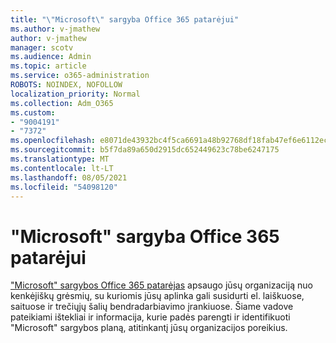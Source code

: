 ```yaml
---
title: "\"Microsoft\" sargyba Office 365 patarėjui"
ms.author: v-jmathew
author: v-jmathew
manager: scotv
ms.audience: Admin
ms.topic: article
ms.service: o365-administration
ROBOTS: NOINDEX, NOFOLLOW
localization_priority: Normal
ms.collection: Adm_O365
ms.custom:
- "9004191"
- "7372"
ms.openlocfilehash: e8071de43932bc4f5ca6691a48b92768df18fab47ef6e6112ecc8604678b6408
ms.sourcegitcommit: b5f7da89a650d2915dc652449623c78be6247175
ms.translationtype: MT
ms.contentlocale: lt-LT
ms.lasthandoff: 08/05/2021
ms.locfileid: "54098120"
---
```

# <a name="microsoft-defender-for-office-365-advisor"></a>"Microsoft" sargyba Office 365 patarėjui

["Microsoft" sargybos Office 365 patarėjas](https://go.microsoft.com/fwlink/?linkid=2146614) apsaugo jūsų organizaciją nuo kenkėjiškų grėsmių, su kuriomis jūsų aplinka gali susidurti el. laiškuose, saituose ir trečiųjų šalių bendradarbiavimo įrankiuose. Šiame vadove pateikiami ištekliai ir informacija, kurie padės parengti ir identifikuoti "Microsoft" sargybos planą, atitinkantį jūsų organizacijos poreikius.
